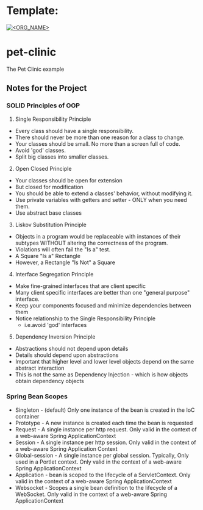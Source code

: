 # Template:
[![<ORG_NAME>](https://circleci.com/github/itzamic/pet-clinic.svg?style=svg)](https://circleci.com/gh/itzamic/pet-clinic)

# pet-clinic

The Pet Clinic example

## Notes for the Project

### SOLID Principles of OOP
1. Single Responsibility Principle
- Every class should have a single responsibility.
- There should never be more than one reason for a class to change.
- Your classes should be small. No more than a screen full of code.
- Avoid 'god' classes.
- Split big classes into smaller classes.
2. Open Closed Principle
- Your classes should be open for extension
- But closed for modification
- You should be able to extend a classes' behavior, without modifying it.
- Use private variables with getters and setter - ONLY when you need them.
- Use abstract base classes
3. Liskov Substitution Principle
- Objects in a program would be replaceable with instances of their subtypes WITHOUT altering the correctness of the program.
- Violations will often fail the "Is a" test.
- A Square "Is a" Rectangle
- However, a Rectangle "Is Not" a Square
4. Interface Segregation Principle
- Make fine-grained interfaces that are client specific
- Many client specific interfaces are better than one "general purpose" interface.
- Keep your components focused and minimize dependencies between them
- Notice relationship to the Single Responsibility Principle
    - i.e.avoid 'god' interfaces
5. Dependency Inversion Principle
- Abstractions should not depend upon details
- Details should depend upon abstractions
- Important that higher level and lower level objects depend on the same abstract interaction
- This is not the same as Dependency Injection - which is how objects obtain dependency objects

### Spring Bean Scopes
- Singleton - (default) Only one instance of the bean is created in the IoC container
- Prototype - A new instance is created each time the bean is requested
- Request - A single instance per http request. Only valid in the context of a web-aware Spring ApplicationContext
- Session - A single instance per http session. Only valid in the context of a web-aware Spring Application Context
- Global-session - A single instance per global session. Typically, Only used in a Portlet context. Only valid in the context of a web-aware Spring ApplicationContext
- Application - bean is scoped to the lifecycle of a ServletContext. Only valid in the context of a web-aware Spring ApplicationContext
- Websocket - Scopes a single bean definition to the lifecycle of a WebSocket. Only valid in the context of a web-aware Spring ApplicationContext